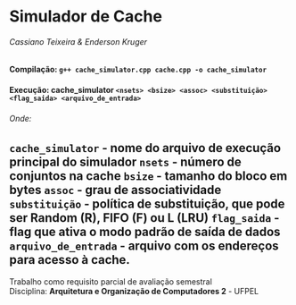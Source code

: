 # Simulador de Cache
###### Cassiano Teixeira & Enderson Kruger
#### Compilação: `g++ cache_simulator.cpp cache.cpp -o cache_simulator`
#### Execução: cache_simulator `<nsets> <bsize> <assoc> <substituição> <flag_saida> <arquivo_de_entrada>`
###### Onde:
`cache_simulator` - nome do arquivo de execução principal do simulador
`nsets` - número de conjuntos na cache
`bsize` - tamanho do bloco em bytes
`assoc` - grau de associatividade
`substituição` - política de substituição, que pode ser Random (R), FIFO (F) ou L (LRU)
`flag_saida` - flag que ativa o modo padrão de saída de dados
`arquivo_de_entrada` - arquivo com os endereços para acesso à cache.
---
Trabalho como requisito parcial de avaliação semestral \
Disciplina: **Arquitetura e Organização de Computadores 2** - UFPEL
